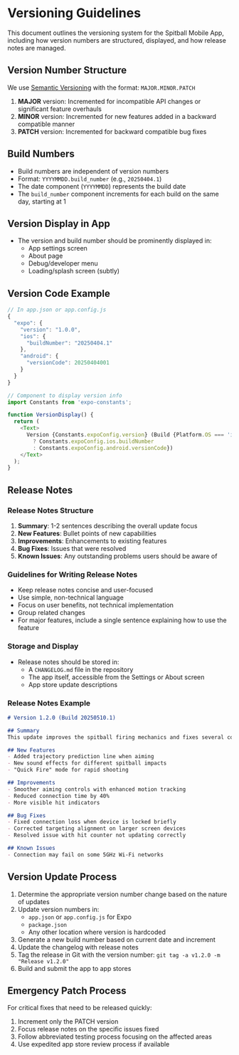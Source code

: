 # Versioning Guidelines

This document outlines the versioning system for the Spitball Mobile App, including how version numbers are structured, displayed, and how release notes are managed.

## Version Number Structure

We use [Semantic Versioning](https://semver.org/) with the format: `MAJOR.MINOR.PATCH`

1. **MAJOR** version: Incremented for incompatible API changes or significant feature overhauls
2. **MINOR** version: Incremented for new features added in a backward compatible manner
3. **PATCH** version: Incremented for backward compatible bug fixes

## Build Numbers

- Build numbers are independent of version numbers
- Format: `YYYYMMDD.build_number` (e.g., `20250404.1`)
- The date component (`YYYYMMDD`) represents the build date
- The `build_number` component increments for each build on the same day, starting at 1

## Version Display in App

- The version and build number should be prominently displayed in:
  - App settings screen
  - About page
  - Debug/developer menu
  - Loading/splash screen (subtly)

## Version Code Example

```typescript
// In app.json or app.config.js
{
  "expo": {
    "version": "1.0.0",
    "ios": {
      "buildNumber": "20250404.1"
    },
    "android": {
      "versionCode": 20250404001
    }
  }
}
```

```typescript
// Component to display version info
import Constants from 'expo-constants';

function VersionDisplay() {
  return (
    <Text>
      Version {Constants.expoConfig.version} (Build {Platform.OS === 'ios' 
        ? Constants.expoConfig.ios.buildNumber 
        : Constants.expoConfig.android.versionCode})
    </Text>
  );
}
```

## Release Notes

### Release Notes Structure

1. **Summary**: 1-2 sentences describing the overall update focus
2. **New Features**: Bullet points of new capabilities
3. **Improvements**: Enhancements to existing features
4. **Bug Fixes**: Issues that were resolved
5. **Known Issues**: Any outstanding problems users should be aware of

### Guidelines for Writing Release Notes

- Keep release notes concise and user-focused
- Use simple, non-technical language
- Focus on user benefits, not technical implementation
- Group related changes
- For major features, include a single sentence explaining how to use the feature

### Storage and Display

- Release notes should be stored in:
  - A `CHANGELOG.md` file in the repository
  - The app itself, accessible from the Settings or About screen
  - App store update descriptions

### Release Notes Example

```markdown
# Version 1.2.0 (Build 20250510.1)

## Summary
This update improves the spitball firing mechanics and fixes several connection issues.

## New Features
- Added trajectory prediction line when aiming
- New sound effects for different spitball impacts
- "Quick Fire" mode for rapid shooting

## Improvements
- Smoother aiming controls with enhanced motion tracking
- Reduced connection time by 40%
- More visible hit indicators

## Bug Fixes
- Fixed connection loss when device is locked briefly
- Corrected targeting alignment on larger screen devices
- Resolved issue with hit counter not updating correctly

## Known Issues
- Connection may fail on some 5GHz Wi-Fi networks
```

## Version Update Process

1. Determine the appropriate version number change based on the nature of updates
2. Update version numbers in:
   - `app.json` or `app.config.js` for Expo
   - `package.json`
   - Any other location where version is hardcoded
3. Generate a new build number based on current date and increment
4. Update the changelog with release notes
5. Tag the release in Git with the version number: `git tag -a v1.2.0 -m "Release v1.2.0"`
6. Build and submit the app to app stores

## Emergency Patch Process

For critical fixes that need to be released quickly:
1. Increment only the PATCH version
2. Focus release notes on the specific issues fixed
3. Follow abbreviated testing process focusing on the affected areas
4. Use expedited app store review process if available
